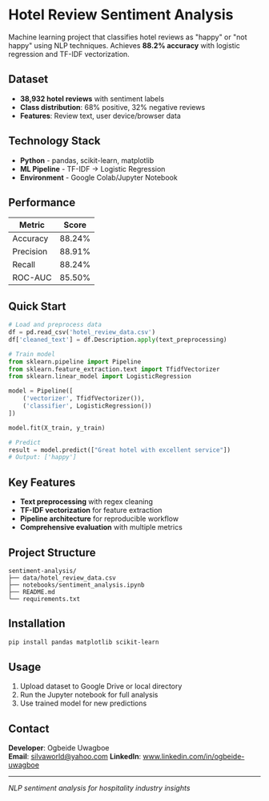 # Hotel Review Sentiment Analysis

Machine learning project that classifies hotel reviews as "happy" or "not happy" using NLP techniques. Achieves **88.2% accuracy** with logistic regression and TF-IDF vectorization.

## Dataset
- **38,932 hotel reviews** with sentiment labels
- **Class distribution**: 68% positive, 32% negative reviews
- **Features**: Review text, user device/browser data

## Technology Stack
- **Python** - pandas, scikit-learn, matplotlib
- **ML Pipeline** - TF-IDF → Logistic Regression
- **Environment** - Google Colab/Jupyter Notebook

## Performance
| Metric | Score |
|--------|-------|
| Accuracy | 88.24% |
| Precision | 88.91% |
| Recall | 88.24% |
| ROC-AUC | 85.50% |

## Quick Start

```python
# Load and preprocess data
df = pd.read_csv('hotel_review_data.csv')
df['cleaned_text'] = df.Description.apply(text_preprocessing)

# Train model
from sklearn.pipeline import Pipeline
from sklearn.feature_extraction.text import TfidfVectorizer
from sklearn.linear_model import LogisticRegression

model = Pipeline([
    ('vectorizer', TfidfVectorizer()),
    ('classifier', LogisticRegression())
])

model.fit(X_train, y_train)

# Predict
result = model.predict(["Great hotel with excellent service"])
# Output: ['happy']
```

## Key Features
- **Text preprocessing** with regex cleaning
- **TF-IDF vectorization** for feature extraction
- **Pipeline architecture** for reproducible workflow
- **Comprehensive evaluation** with multiple metrics

## Project Structure
```
sentiment-analysis/
├── data/hotel_review_data.csv
├── notebooks/sentiment_analysis.ipynb
├── README.md
└── requirements.txt
```

## Installation
```bash
pip install pandas matplotlib scikit-learn
```

## Usage
1. Upload dataset to Google Drive or local directory
2. Run the Jupyter notebook for full analysis
3. Use trained model for new predictions

## Contact
**Developer**: Ogbeide Uwagboe  
**Email**: silvaworld@yahoo.com 
**LinkedIn**: www.linkedin.com/in/ogbeide-uwagboe

---
*NLP sentiment analysis for hospitality industry insights*

